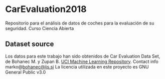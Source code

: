 # CarEvaluation2018

Repositorio para el análisis de datos de coches para la evaluación de su seguridad. Curso Ciencia Abierta

## Dataset source

Los datos para este trabajo han sido obtenidos de Car Evaluation Data Set, de Bohanec M. y Zupan B. [UCI Machine Learning Repository](https://archive.ics.uci.edu/ml/datasets/car+evaluation). Contact info marko@bohanec@ijs.si
La licencia utilizada en este proyecto es GNU General Public v3.0
